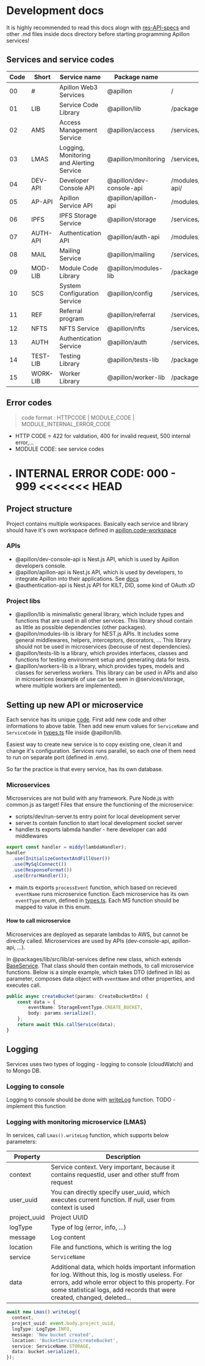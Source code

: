 # Development docs

It is highly recommended to read this docs alogn with [res-API-specs](/docs/rest-API-specs.md) and other .md files inside docs directory before starting programming Apillon services!

## Services and service codes

| Code | Short    | Service name                             | Package name             | path                      |
| ---- | -------- | ---------------------------------------- | ------------------------ | ------------------------- |
| 00   | #        | Apillon Web3 Services                    | @apillon                 | /                         |
| 01   | LIB      | Service Code Library                     | @apillon/lib             | /packages/lib/            |
| 02   | AMS      | Access Management Service                | @apillon/access          | /services/access/         |
| 03   | LMAS     | Logging, Monitoring and Alerting Service | @apillon/monitoring      | /services/monitoring/     |
| 04   | DEV-API  | Developer Console API                    | @apillon/dev-console-api | /modules/dev-console-api/ |
| 05   | AP-API   | Apillon Service API                      | @apillon/apillon-api     | /modules/apillon-api/     |
| 06   | IPFS     | IPFS Storage Service                     | @apillon/storage         | /services/storage/        |
| 07   | AUTH-API | Authentication API                       | @apillon/auth-api        | /modules/auth/            |
| 08   | MAIL     | Mailing Service                          | @apillon/mailing         | /services/mailing/        |
| 09   | MOD-LIB  | Module Code Library                      | @apillon/modules-lib     | /packages/modules-lib/    |
| 10   | SCS      | System Configuration Service             | @apillon/config          | /services/config/         |
| 11   | REF      | Referral program                         | @apillon/referral        | /services/referral/       |
| 12   | NFTS     | NFTS Service                             | @apillon/nfts            | /services/nfts/           |
| 13   | AUTH     | Authentication Service                   | @apillon/auth            | /services/authentication/ |
| 14   | TEST-LIB | Testing Library                          | @apillon/tests-lib       | /packages/tests-lib/      |
| 15   | WORK-LIB | Worker Library                           | @apillon/worker-lib      | /packages/worker-lib/     |

## Error codes

> code format : HTTPCODE | MODULE_CODE | MODULE_INTERNAL_ERROR_CODE

- HTTP CODE = 422 for valdiation, 400 for invalid request, 500 internal error,...
- MODULE CODE: see service codes
- INTERNAL ERROR CODE: 000 - 999
  <<<<<<< HEAD
  =======

## Project structure

Project contains multiple workspaces. Basically each service and library should have it's own workspace defined in [apillon.code-workspace](/apillon.code-workspace)

### APIs

- @apillon/dev-console-api is Nest.js API, which is used by Apillon developers console.
- @apillon/apillon-api is Nest.js API, which is used by developers, to integrate Apillon into their applications. See [docs](/modules/apillon-api/docs/apillon-api.md)
- @authentication-api is Nest.js API for KILT, DID, some kind of OAuth xD

### Project libs

- @apillon/lib is minimalistic general library, which include types and functions that are used in all other services. This library shoud contain as little as possible dependencies (other packages).
- @apillon/modules-lib is library for NEST.js APIs. It includes some general middlewares, helpers, interceptors, decorators, ... This library should not be used in microservices (becouse of nest dependencies).
- @apillon/tests-lib is a library, which provides interfaces, classes and functions for testing environment setup and generating data for tests.
- @apillon/workers-lib is a library, which provides types, models and classes for serverless workers. This library can be used in APIs and also in microserices (example of use can be seen in @services/storage, where multiple workers are implemented).

## Setting up new API or microservice

Each service has its unique [code](#services-and-service-codes). First add new code and other informations to above table. Then add new enum values for `ServiceName` and `ServiceCode` in [types.ts](/packages/lib/src/config/types.ts) file inside @apillon/lib.

Easiest way to create new service is to copy existing one, clean it and change it's configuration.
Services runs parallel, so each one of them need to run on separate port (defined in .env).

So far the practice is that every service, has its own database.

### Microservices

Microservices are not build with any framework. Pure Node.js with common.js as target!
Files that ensure the functioning of the microservice:

- scripts/dev/run-server.ts entry point for local development server
- server.ts contain function to start local development socket server
- handler.ts exports labmda handler - here developer can add middlewares

```ts
export const handler = middy(lambdaHandler);
handler
  .use(InitializeContextAndFillUser())
  .use(MySqlConnect())
  .use(ResponseFormat())
  .use(ErrorHandler());
```

- main.ts exports `processEvent` function, which based on recieved `eventName` runs microservice function. Each microservice has its own `eventType` enum, defined in [types.ts](/packages/lib/src/config/types.ts). Each MS function should be mapped to value in this enum.

#### How to call microservice

Microservices are deployed as separate lambdas to AWS, but cannot be directly called. Microservices are used by APIs (dev-console-api, apillon-api, ...).

In @packages/lib/src/lib/at-services define new class, which extends [BaseService](/packages/lib/src/lib/at-services/base-service.ts).
That class should then contain methods, to call microservice functions. Below is a simple example, which takes DTO (defined in lib) as parameter, composes data object with `eventName` and other properties, and executes call.

```ts
public async createBucket(params: CreateBucketDto) {
    const data = {
        eventName: StorageEventType.CREATE_BUCKET,
        body: params.serialize(),
    };
    return await this.callService(data);
}

```

## Logging

Services uses two types of logging - logging to console (cloudWatch) and to Mongo DB.

### Logging to console

Logging to console should be done with [writeLog](/packages/lib/src/lib/logger.ts) function.
TODO - implement this function

### Logging with monitoring microservice (LMAS)

In services, call `Lmas().writeLog` function, which supports below parameters:

| Property     | Description                                                                                                                                                                                                                         |
| ------------ | ----------------------------------------------------------------------------------------------------------------------------------------------------------------------------------------------------------------------------------- |
| context      | Service context. Very important, because it contains requestId, user and other stuff from request                                                                                                                                   |
| user_uuid    | You can directly specify user_uuid, which executes current function. If null, user from context is used                                                                                                                             |
| project_uuid | Project UUID                                                                                                                                                                                                                        |
| logType      | Type of log (error, info, ...)                                                                                                                                                                                                      |
| message      | Log content                                                                                                                                                                                                                         |
| location     | File and functions, which is writing the log                                                                                                                                                                                        |
| service      | `ServiceName`                                                                                                                                                                                                                       |
| data         | Additional data, which holds important information for log. Without this, log is mostly useless. For errors, add whole error object to this property. For some statistical logs, add records that were created, changed, deleted... |

```ts
await new Lmas().writeLog({
  context,
  project_uuid: event.body.project_uuid,
  logType: LogType.INFO,
  message: 'New bucket created',
  location: 'BucketService/createBucket',
  service: ServiceName.STORAGE,
  data: bucket.serialize(),
});
```
